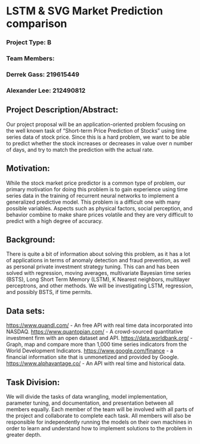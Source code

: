 # LSTM & SVG Market Prediction comparison

### Project Type: B 
### Team Members:
### Derrek Gass: 219615449
### Alexander Lee: 212490812

## Project Description/Abstract:
Our project proposal will be an application-oriented problem focusing on the well
known task of “Short-term Price Prediction of Stocks” using time series data of stock price.
Since this is a hard problem, we want to be able to predict whether the stock increases or
decreases in value over n number of days, and try to match the prediction with the actual rate.

## Motivation:
While the stock market price predictor is a common type of problem, our primary
motivation for doing this problem is to gain experience using time series data in the training of
recurrent neural networks to implement a generalized predictive model. This problem is a
difficult one with many possible variables. Aspects such as physical factors, social perception,
and behavior combine to make share prices volatile and they are very difficult to predict with a
high degree of accuracy.

## Background:
There is quite a bit of information about solving this problem, as it has a lot of
applications in terms of anomaly detection and fraud prevention, as well as personal private
investment strategy tuning. This can and has been solved with regression, moving averages,
multivariate Bayesian time series (BSTS), Long Short Term Memory (LSTM), K Nearest
neighbors, multilayer perceptrons, and other methods. We will be investigating LSTM,
regression, and possibly BSTS, if time permits.


## Data sets:
https://www.quandl.com/ - An free API with real time data incorporated into
NASDAQ.
https://www.quantopian.com/ - A crowd-sourced quantitative investment
firm with an open dataset and API.
https://data.worldbank.org/ - Graph, map and compare more than 1,000 time
series indicators from the World Development Indicators.
https://www.google.com/finance - a financial information site that is
unmonetized and provided by Google.
https://www.alphavantage.co/ - An API with real time and historical data.

## Task Division:
We will divide the tasks of data wrangling, model implementation, parameter tuning,
and documentation, and presentation between all members equally. Each member of the
team will be involved with all parts of the project and collaborate to complete each task. All
members will also be responsible for independently running the models on their own
machines in order to learn and understand how to implement solutions to the problem in
greater depth.